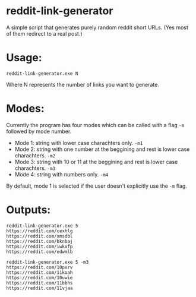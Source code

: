 # reddit-link-generator
A simple script that generates purely random reddit short URLs. (Yes most of them redirect to a real post.)

# Usage:
```
reddit-link-generator.exe N
```
Where N represents the number of links you want to generate.

# Modes:
Currently the program has four modes which can be called with a flag `-m` followed by mode number.

- Mode 1: string with lower case charachters only. `-m1`
- Mode 2: string with one number at the beggining and rest is lower case charachters. `-m2`
- Mode 3: string with 10 or 11 at the beggining and rest is lower case charachters. `-m3`
- Mode 4: string with numbers only. `-m4`

By default, mode 1 is selected if the user doesn't explicitly use the `-m` flag.

# Outputs:

```
reddit-link-generator.exe 5
https://reddit.com/cexhlg
https://reddit.com/xmsdbl
https://reddit.com/bknbaj
https://reddit.com/iwkxfp
https://reddit.com/edwmlb
```

```
reddit-link-generator.exe 5 -m3
https://reddit.com/10pxrv
https://reddit.com/11koah
https://reddit.com/10uwie
https://reddit.com/11bbhs
https://reddit.com/11vjaa
```
